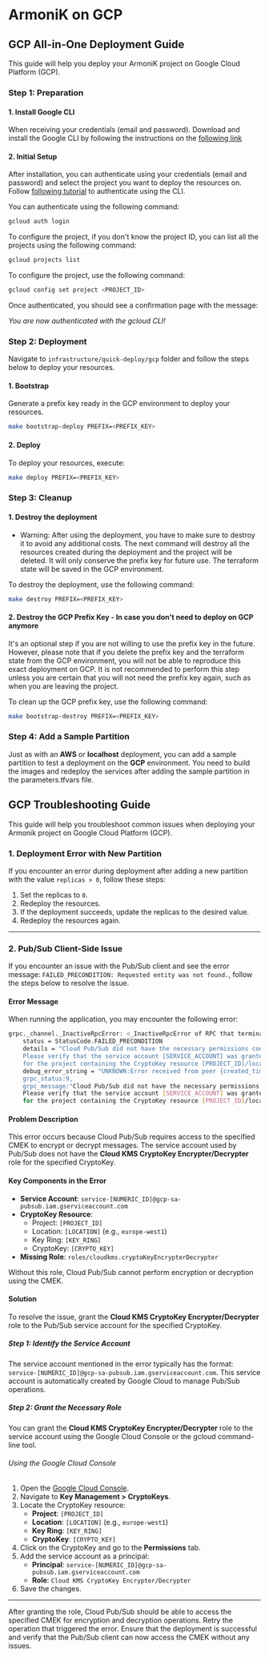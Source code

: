 # ArmoniK on GCP
## GCP All-in-One Deployment Guide

This guide will help you deploy your ArmoniK project on Google Cloud Platform (GCP).

### Step 1: Preparation

#### 1. Install Google CLI

When receiving your credentials (email and password).
Download and install the Google CLI by following the instructions on the [following link](https://cloud.google.com/sdk/docs/install)

#### 2. Initial Setup

After installation, you can authenticate using your credentials (email and password) and select the project you want to deploy the resources on.
Follow [following tutorial](https://cloud.google.com/docs/authentication/provide-credentials-adc#how-to) to authenticate using the CLI.

You can authenticate using the following command:

```bash
gcloud auth login
```

To configure the project, if you don't know the project ID, you can list all the projects using the following command:

```bash
gcloud projects list
```

To configure the project, use the following command:

```bash
gcloud config set project <PROJECT_ID>
```

Once authenticated, you should see a confirmation page with the message:

*You are now authenticated with the gcloud CLI!*

### Step 2: Deployment

Navigate to `infrastructure/quick-deploy/gcp` folder and follow the steps below to deploy your resources.

#### 1. Bootstrap

Generate a prefix key ready in the GCP environment to deploy your resources.

```bash
make bootstrap-deploy PREFIX=<PREFIX_KEY>
```

#### 2. Deploy

To deploy your resources, execute:

```bash
make deploy PREFIX=<PREFIX_KEY>
```

### Step 3: Cleanup

#### 1. Destroy the deployment

- Warning: After using the deployment, you have to make sure to destroy it to avoid any additional costs. The next command will destroy all the resources created during the deployment and the project will be deleted. It will only conserve the prefix key for future use. The terraform state will be saved in the GCP environment.

To destroy the deployment, use the following command:

```bash
make destroy PREFIX=<PREFIX_KEY>
```

#### 2. Destroy the GCP Prefix Key - In case you don't need to deploy on GCP anymore

It's an optional step if you are not willing to use the prefix key in the future. However, please note that if you delete the prefix key and the terraform state from the GCP environment, you will not be able to reproduce this exact deployment on GCP. It is not recommended to perform this step unless you are certain that you will not need the prefix key again, such as when you are leaving the project.

To clean up the GCP prefix key, use the following command:

```bash
make bootstrap-destroy PREFIX=<PREFIX_KEY>
```

### Step 4: Add a Sample Partition

Just as with an **AWS** or **localhost** deployment, you can add a sample partition to test a deployment on the **GCP** environment. You need to build the images and redeploy the services after adding the sample partition in the parameters.tfvars file.


## GCP Troubleshooting Guide

This guide will help you troubleshoot common issues when deploying your Armonik project on Google Cloud Platform (GCP).

### 1. Deployment Error with New Partition

If you encounter an error during deployment after adding a new partition with the value `replicas > 0`, follow these steps:
1. Set the replicas to `0`.
2. Redeploy the resources.
3. If the deployment succeeds, update the replicas to the desired value.
4. Redeploy the resources again.

---

### 2. Pub/Sub Client-Side Issue

If you encounter an issue with the Pub/Sub client and see the error message: `FAILED_PRECONDITION: Requested entity was not found.`, follow the steps below to resolve the issue.

#### Error Message

When running the application, you may encounter the following error:

```bash
grpc._channel._InactiveRpcError: <_InactiveRpcError of RPC that terminated with:
    status = StatusCode.FAILED_PRECONDITION
    details = "Cloud Pub/Sub did not have the necessary permissions configured to support this operation.
    Please verify that the service account [SERVICE_ACCOUNT] was granted the Cloud KMS CryptoKey Encrypter/Decrypter role
    for the project containing the CryptoKey resource [PROJECT_ID]/locations/[LOCATION]/keyRings/[KEY_RING]/cryptoKeys/[CRYPTO_KEY]."
    debug_error_string = "UNKNOWN:Error received from peer {created_time:"[TIMESTAMP]",
    grpc_status:9,
    grpc_message:"Cloud Pub/Sub did not have the necessary permissions configured to support this operation.
    Please verify that the service account [SERVICE_ACCOUNT] was granted the Cloud KMS CryptoKey Encrypter/Decrypter role
    for the project containing the CryptoKey resource [PROJECT_ID]/locations/[LOCATION]/keyRings/[KEY_RING]/cryptoKeys/[CRYPTO_KEY]."}
```

#### Problem Description

This error occurs because Cloud Pub/Sub requires access to the specified CMEK to encrypt or decrypt messages. The service account used by Pub/Sub does not have the **Cloud KMS CryptoKey Encrypter/Decrypter** role for the specified CryptoKey.

#### Key Components in the Error

- **Service Account**: `service-[NUMERIC_ID]@gcp-sa-pubsub.iam.gserviceaccount.com`
- **CryptoKey Resource**:
  - Project: `[PROJECT_ID]`
  - Location: `[LOCATION]` (e.g., `europe-west1`)
  - Key Ring: `[KEY_RING]`
  - CryptoKey: `[CRYPTO_KEY]`
- **Missing Role**: `roles/cloudkms.cryptoKeyEncrypterDecrypter`

Without this role, Cloud Pub/Sub cannot perform encryption or decryption using the CMEK.

#### Solution

To resolve the issue, grant the **Cloud KMS CryptoKey Encrypter/Decrypter** role to the Pub/Sub service account for the specified CryptoKey.

##### Step 1: Identify the Service Account

The service account mentioned in the error typically has the format: `service-[NUMERIC_ID]@gcp-sa-pubsub.iam.gserviceaccount.com`. This service account is automatically created by Google Cloud to manage Pub/Sub operations.

##### Step 2: Grant the Necessary Role

You can grant the **Cloud KMS CryptoKey Encrypter/Decrypter** role to the service account using the Google Cloud Console or the gcloud command-line tool.

###### Using the Google Cloud Console

1. Open the [Google Cloud Console](https://console.cloud.google.com).
2. Navigate to **Key Management > CryptoKeys**.
3. Locate the CryptoKey resource:
    - **Project**: `[PROJECT_ID]`
    - **Location**: `[LOCATION]` (e.g., `europe-west1`)
    - **Key Ring**: `[KEY_RING]`
    - **CryptoKey**: `[CRYPTO_KEY]`
4. Click on the CryptoKey and go to the **Permissions** tab.
5. Add the service account as a principal:
    - **Principal**: `service-[NUMERIC_ID]@gcp-sa-pubsub.iam.gserviceaccount.com`
    - **Role**: `Cloud KMS CryptoKey Encrypter/Decrypter`
6. Save the changes.

---

After granting the role, Cloud Pub/Sub should be able to access the specified CMEK for encryption and decryption operations. Retry the operation that triggered the error. Ensure that the deployment is successful and verify that the Pub/Sub client can now access the CMEK without any issues.